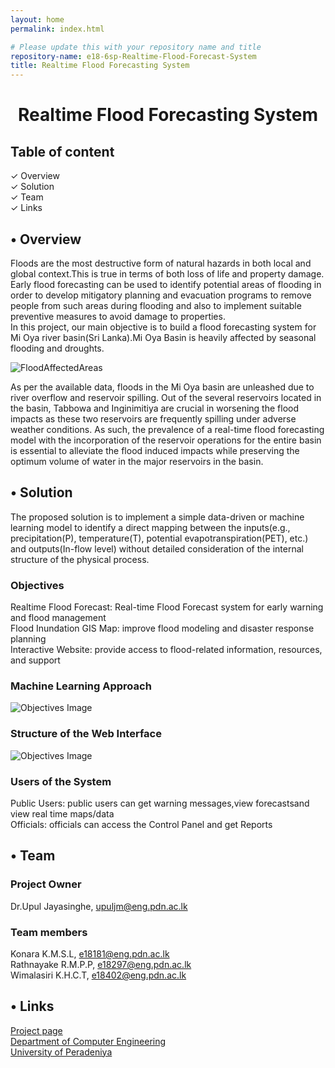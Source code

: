 ```yaml
---
layout: home
permalink: index.html

# Please update this with your repository name and title
repository-name: e18-6sp-Realtime-Flood-Forecast-System
title: Realtime Flood Forecasting System
---
```


[comment]: # "This is the standard layout for the project, but you can clean this and use your own template"

<h1 align="center">Realtime Flood Forecasting System</h1>

<h2>Table of content</h2>
<p>
  &#x2713;  Overview<br>
  &#x2713;  Solution<br>
  &#x2713;  Team<br>
  &#x2713;  Links
</p>


<h2>&#x2022;  Overview</h2>
<p> Floods are the most destructive form of natural hazards in both 
    local and global context.This is true in terms of both loss of 
    life and property damage. Early flood forecasting can
    be used to identify potential areas of flooding in order to develop
    mitigatory planning and evacuation programs to remove people from 
    such areas during flooding and also to implement suitable preventive 
    measures to avoid damage to properties.<br>
    In this project, our main objective is to build a flood forecasting 
    system for Mi Oya river basin(Sri Lanka).Mi Oya Basin is heavily 
    affected by seasonal flooding and droughts.
</p>

![FloodAffectedAreas](https://github.com/cepdnaclk/e17-6sp-Flood-Forecasting-System/assets/97779686/381c33fd-b587-4281-9c4a-3444d8ce0ee0)

<p> As per the available data, floods in the Mi Oya basin are unleashed 
    due to river overflow and reservoir spilling. Out of the several 
    reservoirs located in the basin, Tabbowa and Inginimitiya are crucial 
    in worsening the flood impacts as these two reservoirs are
    frequently spilling under adverse weather conditions. As such, the 
    prevalence of a real-time flood forecasting model with the incorporation 
    of the reservoir operations for the entire basin is essential to 
    alleviate the flood induced impacts while preserving the optimum volume
    of water in the major reservoirs in the basin.
</p>


<h2>&#x2022;  Solution</h2>
<p>The proposed solution is to implement a simple data-driven or machine learning model to
    identify a direct mapping between the inputs(e.g., precipitation(P), temperature(T),
    potential evapotranspiration(PET), etc.) and outputs(In-flow level) without detailed
    consideration of the internal structure of the physical process.<br>
</p>

<h3>Objectives</h3>
<p>Realtime Flood Forecast:   Real-time Flood Forecast system for early warning and flood management<br>
  Flood Inundation GIS Map:   improve flood modeling and disaster response planning<br>
  Interactive Website:  provide access to flood-related information, resources, and support<br>
</p>

<h3>Machine Learning Approach</h3>
<p>
  <img src="https://github.com/cepdnaclk/e17-6sp-Flood-Forecasting-System/assets/97779686/c7377acb-5eff-4089-94c1-6a30bb38eca3" alt="Objectives Image">
</p>

<h3>Structure of the Web Interface</h3>
<p>
  <img src="https://github.com/cepdnaclk/e17-6sp-Flood-Forecasting-System/assets/97779686/81758692-cc3b-4a53-878d-ab3d01ee6127" alt="Objectives Image">
</p>

<h3>Users of the System</h3>
<p>Public Users:   public users can get warning messages,view forecastsand view real time maps/data<br>
  Officials:    officials can access the Control Panel and get Reports<br>
</p>

<h2>&#x2022;  Team</h2>
<h3>Project Owner</h3>
<p>Dr.Upul Jayasinghe, <a href="upuljm@eng.pdn.ac.lk">upuljm@eng.pdn.ac.lk</a></p>
<h3>Team members</h3>
<p>Konara K.M.S.L, <a href="e18181@eng.pdn.ac.lk">e18181@eng.pdn.ac.lk</a><br>
  Rathnayake R.M.P.P, <a href="e18297@eng.pdn.ac.lk">e18297@eng.pdn.ac.lk</a><br>
  Wimalasiri K.H.C.T, <a href="e18402@eng.pdn.ac.lk">e18402@eng.pdn.ac.lk</a><br>
</p>

<h2>&#x2022;  Links</h2>
<p><a href="https://cepdnaclk.github.io/e18-6sp-Realtime-Flood-Forecast-System/">Project page</a><br>
  <a href="http://www.ce.pdn.ac.lk/">Department of Computer Engineering</a><br>
  <a href="https://eng.pdn.ac.lk/">University of Peradeniya</a><br>
</p>


